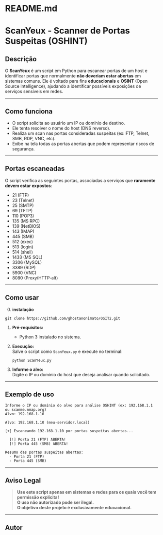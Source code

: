 # README.md
# ScanYeux - Scanner de Portas Suspeitas (OSHINT)

## Descrição

O **ScanYeux** é um script em Python para escanear portas de um host e identificar portas que normalmente **não deveriam estar abertas** em sistemas comuns. Ele é voltado para fins **educacionais** e **OSINT** (Open Source Intelligence), ajudando a identificar possíveis exposições de serviços sensíveis em redes.

---

## Como funciona

- O script solicita ao usuário um IP ou domínio de destino.
- Ele tenta resolver o nome do host (DNS reverso).
- Realiza um scan nas portas consideradas suspeitas (ex: FTP, Telnet, SMB, RDP, VNC, etc).
- Exibe na tela todas as portas abertas que podem representar riscos de segurança.

---

## Portas escaneadas

O script verifica as seguintes portas, associadas a serviços que **raramente devem estar expostos**:

- 21 (FTP)
- 23 (Telnet)
- 25 (SMTP)
- 69 (TFTP)
- 110 (POP3)
- 135 (MS RPC)
- 139 (NetBIOS)
- 143 (IMAP)
- 445 (SMB)
- 512 (exec)
- 513 (login)
- 514 (shell)
- 1433 (MS SQL)
- 3306 (MySQL)
- 3389 (RDP)
- 5900 (VNC)
- 8080 (Proxy/HTTP-alt)

---

## Como usar
0. **instalação**
```
git clone https://github.com/ghostanonimato/OSIT2.git
```
1. **Pré-requisitos:**  
   - Python 3 instalado no sistema.

2. **Execução:**  
   Salve o script como `ScanYeux.py` e execute no terminal:

   ```
   python ScanYeux.py
   ```

3. **Informe o alvo:**  
   Digite o IP ou domínio do host que deseja analisar quando solicitado.

---

## Exemplo de uso

```
Informe o IP ou domínio do alvo para análise OSHINT (ex: 192.168.1.1 ou scanme.nmap.org)
Alvo: 192.168.1.10

Alvo: 192.168.1.10 (meu-servidor.local)

[+] Escaneando 192.168.1.10 por portas suspeitas abertas...

  [!] Porta 21 (FTP) ABERTA!
  [!] Porta 445 (SMB) ABERTA!

Resumo das portas suspeitas abertas:
  - Porta 21 (FTP)
  - Porta 445 (SMB)
```

---

## Aviso Legal

> **Use este script apenas em sistemas e redes para os quais você tem permissão explícita!  
> O uso não autorizado pode ser ilegal.  
> O objetivo deste projeto é exclusivamente educacional.**

---

## Autor
